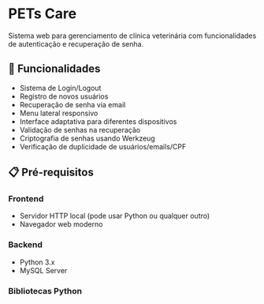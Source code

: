 # PETs Care

Sistema web para gerenciamento de clínica veterinária com funcionalidades de autenticação e recuperação de senha.

## 🚀 Funcionalidades

- Sistema de Login/Logout
- Registro de novos usuários
- Recuperação de senha via email
- Menu lateral responsivo
- Interface adaptativa para diferentes dispositivos
- Validação de senhas na recuperação
- Criptografia de senhas usando Werkzeug
- Verificação de duplicidade de usuários/emails/CPF

## 📋 Pré-requisitos

### Frontend
- Servidor HTTP local (pode usar Python ou qualquer outro)
- Navegador web moderno

### Backend
- Python 3.x
- MySQL Server

### Bibliotecas Python